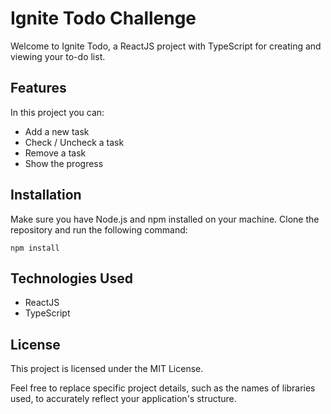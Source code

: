 # Ignite Todo Challenge

Welcome to Ignite Todo, a ReactJS project with TypeScript for creating and viewing your to-do list.



## Features

In this project you can:

- Add a new task
- Check / Uncheck a task
- Remove a task
- Show the progress

## Installation

Make sure you have Node.js and npm installed on your machine. Clone the repository and run the following command:

```shell
npm install
```

## Technologies Used

* ReactJS
* TypeScript

## License

This project is licensed under the MIT License.

Feel free to replace specific project details, such as the names of libraries used, to accurately reflect your application's structure.
